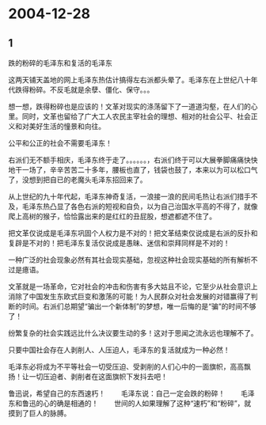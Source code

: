 # 2004-12-28

## 1

跌的粉碎的毛泽东和复活的毛泽东 


这两天铺天盖地的网上毛泽东热估计搞得左右派都头晕了。毛泽东在上世纪八十年代跌得粉碎。不反毛就是余孽、僵化、保守。。。

想一想，跌得粉碎也是应该的！文革对现实的涤荡留下了一道道沟壑，在人们的心里。同时，文革也留给了广大工人农民主宰社会的理想、相对的社会公平、社会正义和对美好生活的憧景和向往。

公平和公正的社会不需要毛泽东！

右派们无不额手相庆，毛泽东终于走了。。。。。。，右派们终于可以大展拳脚痛痛快快地干一场了，辛辛苦苦二十多年，腰板也直了，钱袋也鼓了，本来以为可以松口气了，没想到把自已的老魔头毛泽东招回来了。

从上世纪的九十年代起，毛泽东神奇复活，一浪接一浪的民间毛热让右派们措手不及，毛泽东热凸显了各色右派的短视和自负，以为自己治国水平高的不得了，就像爬上高树的猴子，恰恰露出来的是红红的丑屁股，想遮都遮不住了。

把文革仅说成是毛泽东巩固个人权力是不对的！把文革结束仅说成是右派的反扑和复辟是不对的！把毛泽东复活仅说成是愚昧、迷信和崇拜同样是不对的！

一种广泛的社会现象必然有其社会现实基础，忽视这种社会现实基础的所有解析不过是癔语。

文革就是一场革命，它对社会的冲击和伤害有多大姑且不论，它至少从社会意识上消除了中国发生东欧式巨变和激荡的可能！为人民群众对社会发展的对错赢得了判断的时间。右派们总期望“骗出一个新体制”的梦想，唯一后悔的是“骗”的时间不够了！

纷繁复杂的社会实践远比什么决议要生动的多！这对于思闻之流永远也理解不了。

只要中国社会存在人剥削人、人压迫人，毛泽东的复活就成为一种必然！

毛泽东必将成为不平等社会一切受压迫、受剥削的人们心中的一面旗帜，高高飘扬！让一切压迫者、剥削者在这面旗帜下发抖去吧！

鲁迅说，希望自己的东西速朽！  　　毛泽东说：自己一定会跌的粉碎！  　　毛泽东和鲁迅的心的确是相通的！  　　世间的人如果理解了这种“速朽”和“粉碎”，就摸到了巨人的脉膊。 

